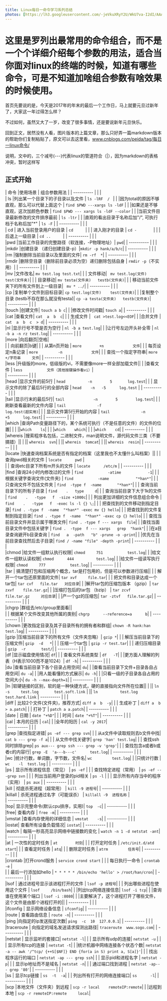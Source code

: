 ```yaml
---
title: Linux每日一命令学习系列总结
photos: [https://lh3.googleusercontent.com/-jeVkuXRyY2U/WkU7va-I2dI/AAAAAAAACtU/Mq8zHnXBN3IQ4Tz-sYgjNBb3bDUUpdxBgCJoC/w530-h663-n-rw/50425_23164038_163249994272721_204712082791202816_n.jpg,https://lh3.googleusercontent.com/-ffUP6ygBZjs/WkVrrcVAWFI/AAAAAAAAIjc/kwTa3YCuDv0c4VDDGMkNd7Eyw9sVBbqYQCJoC/w530-h750-n-rw/4257458dea04a1d6d17df4b118bde90f.jpg,https://lh3.googleusercontent.com/-kKbWXIuf30E/WkTWohmF7uI/AAAAAAACl0A/2GEDtOaTmhwkYzpsc-A_-jNNtNOWlSp3wCJoC/w530-h568-n-rw/KiuMbY5S6U.png]
---
```

这里是罗列出最常用的命令组合，而不是一个个详细介绍每个参数的用法，适合当你面对linux的终端的时候，知道有哪些命令，可是不知道加啥组合参数有啥效果的时候使用。
=============
首页先要说的是，今天是2017年的年末的最后一个工作日，马上就要元旦过新年了，大家这一年过得怎么样？

不过如何，虽然又大了一岁，改变了很多事情，还是要说新年元旦快乐。

回到正文，居然没有人看，图片版本的上篇文章，那么只好弄一篇markdown版本的帮助你们复制粘贴了，原文可以去这里看，www.cnblogs.com/peida/tag/每日一linux命令/

说明，文中的，三个减号(---)代表linux的管道符合（|），因为markdown的表格冲突，暂时这样写
<!-- more --> 

## 正式开始

| 命令       |使用场景 |  组合参数用法  |
| ---------- |         |                |  
| ls         |列出某一个目录下的子目录以及文件              |               `ls -lRF  / `                               |
|            |因为total的原因不够直观，那么可以代替上面这个 |               `find $PWD ---xargs ls -ldF`                |
|            |如果还是不够直观，这次加颜色参数              |       `find $PWD --- xargs ls -ldF --color`               |
|            |当前文件目录最新修改的文件排序最前            |                `ls -ltr`                                  |
|            |直观的看出目录于名称后加"/", 可执行档于名称后加"*"  |          `ls -F`                                    |
| ---------- |         |                |  
| cd         | 进入当前登录用户的目录                       |  `cd     `                                                  | 
|            |  进入刚才的目录                              | `` cd -        ``                                             |
|            |  后退上一级目录                              | `` cd ..      ``                                              |
| ---------- |         |                |  
|pwd      |当前工作目录的完整路径（软连接，-P物理地址）| `pwd`|
| ---------- |         |                |  
|mkdir   |创建目录 （递归创建目录-p）|`mkdir -p hank/a/b/c`|
| ---------- |         |                |  
|rm         |强制删除当前目录以及里面的文件|           `rm -rf  *`|
| ---------- |         |                |  
|rmdir       |删除空目录（删除前目录必须为空）递归删除包括自身  | `rmdir -p`（不实用）|
| ---------- |         |                |  
|mv        |文件改名|                                                  `mv test.log test.txt`|
|           |   文件移动|                                                  ` mv test.log(文件)   test(文件夹)`|
|            |  目录移动|                                                   `mv testa(文件夹)   testb(文件夹)`|
|            |  移动当前文件夹下的所有文件到上一级目录|           ` mv * ../`|
| ---------- |         |                |  
|cp         |复制单个文件到目标目录|                           `cp test.log(文件)    test(文件夹)`|
|           |复制整个目录 (testb不存在那么就没有testa)|  `cp -a testa(文件夹)   testb(文件夹)`|  
| ---------- |         |                |  
|touch   |创建文件|                                                       `touch a b c`|
|        |修改文件时间戳|                                           `touch a`|
| ---------- |         |                |  
|cat        |查看文件|                                                       `cat  a  b  c`|
|           | 生成文件 |                                                     ` cat >test.log<<EOF`|
|          |合并文件 |                                                    `cat  a  b  c  > d`|
| ---------- |         |                |  
|nl          |显示行号不管是否为空行   |                  `nl -b a test.log`|
|             |让行号左边开头补全零   |                    `nl -b a -n rz test.log`|
| ---------- |         |                |  
|more    |向后翻页|空格|             
|             | 向前翻页|b键|
|             | 从第n页开始     |                             `more        +n             文件`|
|             | 每页设定n条记录 |                          `more         -n             文件`|
|             | 查找一个指定字符串|                     `more        +/字符串     文件`|
| ---------- |         |                |  
|less     |升级版的more，低级版的vi，不需要像more一样全部加载文件||
|             |查看文件 |           `less           文件（其他按键操作看vi）`|              
| ---------- |         |                |  
|head    |显示文件的前5行              |          `head          -n        5       log.test`|
 |           |  显示文件的除了最后5行的全部内容   |    `head    -n   -5      log.test`      |
| ---------- |         |                |  
|tail       |显示行末的最后5行|                     `tail             -n        5        log.test`|
|            |刷新查看最新的文件内容   |    `tail              -f                  log.test(超实用)`|
|            | 显示文件第5行开始的内容 |      `tail              -n       +5      log.test`|
| ---------- |         |                |  
|which   |查询Path变量路径下的，某个系统可执行（不是任意的文件）的文件的位置| |
|         ||`which    ls`|
|           |   |`which    which`|
 |          |   |`which    cd`|
| ---------- |         |                |  
|whereis   |搜索程序名包括，二进制文件，man说明文件，源代码文件三类（不要搞错）||
|        || `whereis  svn`|
|        ||      `whereis  tomcat`|
|         ||     `whereis  resin`|
| ---------- |         |                |  
|locate    |快速查询档案系统是否有指定的档案（这里我也不太懂什么叫档案）||
|          |     查询pwd相关的文件      |                            `locate      pwd`  |  
 |           |   查询etc目录下所有m开头的文件    |        `locate      /etc/m`        |
| ---------- |         |                |  
|find        |查询24小时内修改过的文件  |                  `find           -atime            -1`|
|            |    根据关键字查询文件(文件夹) |                 `find           -name            "*han*"`|
|             |   只查询文件不包括文件夹     |                   `find  -type f  -name       "*han*"`|
|              |  查询当前目录下的所有子目录 |                `find    .   type     d`|
 |              | 查询当前目录下大于1k的文件 |                `find    .   -type   f  -size +1000c`|
 |              | 列出更加详细的文件信息组合命令 |       `find    .   -type   f  -exec ls -l {} \;`|
 |              | 把查找到的文件移动到指定目录| `find . -type f  -name  "*han*" -exec mv {} hello`|
 |              | 把查找到的文件复制到指定目录| `find . -type f  -name  "*han*" -exec cp {} hello`|
 |              | 查找当前目录文件并显示属于哪类文件|          `find . -type f --- xargs  file`|
 |               |查找当面目录文件中包括关键字 |          `find .  -type  f --- xargs   grep  "hank"`|
 |               |在a目录查询避开b目录查询     |          `find   a  -path   "b" -prune -o -print`|
 |               |优先在当前目录查找然后去子目录|      `find / -name "file" -depth -print`|
| ---------- |         |                |  
|chmod    |给文件一组默认执行权限|              `chmod     751           test.log`|
 |                |给文件一组默认读权限|                  `chmod      444          test.log`|
 |                |给文件一组读写执行权限|               `chmod     777           test.log`|
| ---------- |         |                |  
|tar          |  搞清楚打包和压缩两个概念，tar是打包用的，但是可以参数进行压缩||
|                |  解开一个tar包还原里面的文件|           `tar xvf     file.tar`|
|                 | 把文件和目录达成一个tar包|                `tar cvf   file.tar   对应目录`|
|                  |解开tar包的压缩包版本 （gzip）|        `tar zxvf    file.tar.gz`|
|                  |压缩打包后的tar包 （bzip）  |        `tar zcvf     file.tar.gz     对应目录`|
|                  |产一个gz的压缩包|                              `tar -ztvf   file.tar.gz`|
| ---------- |         |                |  
|chgrp       |群组去/etc/group里面看||                        
|             |     根据某个文件改变其他所属的类别|         `chgrp      --reference=a      b`|
| ---------- |         |                |  
|chown     |更改指定目录及其子目录所有的拥有者和群组|       `chown -R hank:han   test.log`|
| ---------- |         |                |  
|gzip         |压缩当前目录下的所有文件（文件夹忽略）|           `gzip *`|
 |            |   解压当前目录下的压缩文件|                                      `gzip  -d   *`|
 |            |     压缩一个tar包  |                                                   `gzip -r test.tar`|
 |            |     递归压缩目录   |                                                            `gzip  -r       test/`|
| ---------- |         |                |  
|df             |显示磁盘使用情况|                                 `df`|
|                | 查看文件系统类型 |                                 `df   -T`|
|                |更方面人理解的列表（H表示1000而不是1024）|       `df -h`|
| ---------- |         |                |  
|du           |查看当前目录下各个目录占用空间|                     `du`|
|            |查看当前目录下文件+目录各自占用空间|     `du -a`|
|          |用人能看懂的方式展示|                                  `du -h`|
|          |只看一级的子目录各自占用的空间大小|          `du -h --max-depth=1`|
| ---------- |         |                |  
|ln         |软硬链接的区别，软的是一种快捷方式，硬的直接指向文件所在位置||
|            ||       `ln -s     test.log       test.soft.link`
|            ||       `ln          test.log       test.hard.link`
| ---------- |         |                |  
|diff        | 比较2个文件(文件夹)，推荐方式|            `diff a  b  -y`|
 |             |      生成补丁    |                                          `diff a  b > a.patch`| 
 |              |     打补丁     |                                             `patch a a.patch`|
| ---------- |         |                |  
|date        |  日期    |                                                  `date "+%D"`|
|           |        时间   |                                                  `date "+%T"`|
| ---------- |         |                |  
|cal          | 本月的日历 |                                        `cal`|
|            |全年的阳历  |                                    `cal -y 2017`|                      
| ---------- |         |                |  
|grep        |查找指定进错|                              `ps -ef --- grep svn`|
|          |   从a文件中读取规则去b文件中找|      `cat b --- grep -f a`|
|          |            从文件中找关键字|                         `grep 'han' test.log`|
|          |            查找ssh同时排除grep|               `ps aux--- grep ssh --- grep -v 'grep'`|
|          |            查找包含a或者b或者c的内容行|    `grep -E  'a---b---c'      test.log`|
| ---------- |         |                |  
|wc          |统计行数，单词数，字节数，文件名|                `wc         test.log`|
|            |只统计行数 |                                         `wc    -l  test.log` | 
| ---------- |         |                |  
 |ps                  | 显示所有进程信息（常见） |            `ps -ef` | 
   |                   |    查找特定进程（常用） |               `ps -ef ---grep svn` | 
    |                  |  列出当前用户登录的pid相关 |         `ps -l` | 
  |                   | 显示所有内存当中的程序（实用） |       `ps aux` | 
| ---------- |         |                |  
|kill |               彻底杀死进程（超常用） |               `kill -9 进程号`|
| ---------- |         |                |  
|killall |          杀死进程通过名字（可能误杀） |    `killall -9  进程名称`  |                                         
| ---------- |         |                |  
|top|                显示完整命令(默认cpu排序，实用)|                                   `top  -c`|
| ---------- |         |                |  
|free|               查看内存 |                                              `free -m`|
| ---------- |         |                |  
|vmstat   |查看内存使用的详细信息    |         `vmstat    -s`|
| ---------- |         |                |  
|iostat|             查看所有设备负载情况|                      `iostat`| 
| ---------- |         |                |  
|watch       |      每隔一秒高亮显示网络中链接数的变化 |        `watch -n 1 -d netstat -ant`|
| ---------- |         |                |  
|at          |            一次性的定时任务   |                   `at        时刻`|
|              |            打开定时任务    |                        `/etc/init.d/atd start`|
|                  |        查看定时任务  |                           `atq`|
|                  |      删除定时任务   |                                `atrm         任务号`|
| ---------- |         |                |  
 |crontab    |打开crond服务             |               `service crond start` |
   |                  |       每日执行一命令   |                       `crontab -e`  |        
  |                  | 最后一行添加如hello |            `* * * * * /bin/echo 'hello' > /root/han/cron`|
| ---------- |         |                |  
|lsof    |               通过进程号显示该进程打开的文件  |             `lsof -p 进程号`|
|                         | 列出哪些进程在使用这个文件   |                    `lsof     /bin/bash`|
 |                         |列出tcp网络连接信息|                                     `lsof -i tcp`|
 |                         |查询谁在使用某个端口 |                                 `lsof -i :8080`|
 |                         |主要解决了，这个进程打开了哪些文件，这个文件是由那个进程打开的||
| ---------- |         |                |  
|ifconfig    |        显示网络设备信息  |                                      `ifconfig`|
| ---------- |         |                |  
|route     |         查看路由信息      |                                           `route -n`|
| ---------- |         |                |  
|ping                |向指定的ip发送指定次数|                    `ping  -c  10  127.0.0.1`|
| ---------- |         |                |  
|traceroute  |      向指定的域名发送请求探测出路径|            `traceroute  www.sogo.com`|
| ---------- |         |                |  
|netstat     |         显示监听的套接口|                                        `netstat -l`|
 |                 |          显示所有udp的连接|                                       `netstat -u`  |
 |                   |        显示所有tcp的连接    |                                 `netstat -t`|
 | |统计机器中网络连接各个状态个数| `netstat -a -- awk '/^tcp/ {++S[$NF]} END {for(a in S) print a, S[a]}'`|
  |                 |         找出程序运行的端口      |     `netstat -ap --- grep ssh`|
  |                |           显示pid和进程名字     |                               `netstat -p`|
  |               |           显示ip地址而不是域名   |                            `netstat -n`|
  |                |           通过端口找到进程      |      `netstat -ap--- grep '80'`|
| ---------- |         |                |  
|ss                   | 显示tcp链接  |                                          `ss  -t  -a`|
|                       | 列出所有打开的网络连接端口|       `ss      -l`|
| ---------- |         |                |  
|scp                   |本地文件（文件夹）到远程 |            `scp -r local    remoteIP:remote`|
|                     |远程到本地            |                                 `scp -r remoteIP:remote     local`|